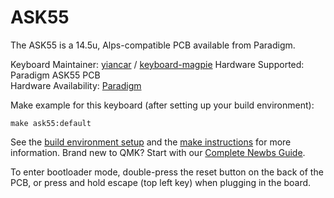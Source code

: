 # ASK55

The ASK55 is a 14.5u, Alps-compatible PCB available from Paradigm.  

Keyboard Maintainer: [yiancar](https://github.com/yiancar) / [keyboard-magpie](https://github.com/keyboard-magpie)
Hardware Supported: Paradigm ASK55 PCB  
Hardware Availability: [Paradigm](https://paradigm.parts)

Make example for this keyboard (after setting up your build environment):

    make ask55:default

See the [build environment setup](https://docs.qmk.fm/#/getting_started_build_tools) and the [make instructions](https://docs.qmk.fm/#/getting_started_make_guide) for more information. Brand new to QMK? Start with our [Complete Newbs Guide](https://docs.qmk.fm/#/newbs).

To enter bootloader mode, double-press the reset button on the back of the PCB, or press and hold escape (top left key) when plugging in the board.
